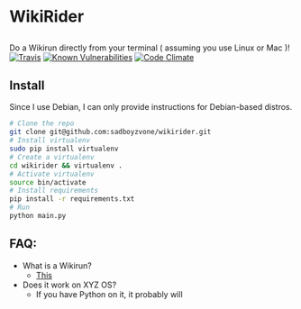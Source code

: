 # WikiRider
##
Do a Wikirun directly from your terminal ( assuming you use Linux or Mac )!<br />
[![Travis](https://img.shields.io/travis/sadboyzvone/wikirider.svg)](https://github.com/sadboyzvone/8080py)
[![Known Vulnerabilities](https://snyk.io/test/github/sadboyzvone/wikirider/badge.svg)](https://snyk.io/test/github/sadboyzvone/wikirider)
[![Code Climate](https://img.shields.io/codeclimate/coverage/github/sadboyzvone/wikirider.svg)](https://github.com/sadboyzvone/8080py)
## Install
Since I use Debian, I can only provide instructions for Debian-based distros.
```bash
# Clone the repo
git clone git@github.com:sadboyzvone/wikirider.git
# Install virtualenv
sudo pip install virtualenv
# Create a virtualenv
cd wikirider && virtualenv .
# Activate virtualenv
source bin/activate
# Install requirements
pip install -r requirements.txt
# Run
python main.py
```
## FAQ:
* What is a Wikirun?
	* [This](http://www.urbandictionary.com/define.php?term=Wikirun)
* Does it work on XYZ OS?
	* If you have Python on it, it probably will
